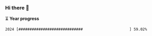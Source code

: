 ### Hi there :wave:

:hourglass_flowing_sand: **Year progress**

```txt
2024 [#############################                     ] 59.02%
```
